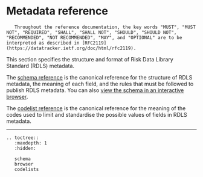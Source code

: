 # Metadata reference

```{note}
   Throughout the reference documentation, the key words "MUST", "MUST NOT", "REQUIRED", "SHALL", "SHALL NOT", "SHOULD", "SHOULD NOT", "RECOMMENDED", "NOT RECOMMENDED", "MAY", and "OPTIONAL" are to be interpreted as described in [RFC2119](https://datatracker.ietf.org/doc/html/rfc2119).
```

This section specifies the structure and format of Risk Data Library Standard (RDLS) metadata.

The [schema reference](schema.md) is the canonical reference for the structure of RDLS metadata, the meaning of each field, and the rules that must be followed to publish RDLS metadata. You can also [view the schema in an interactive browser](browser.md).

The [codelist reference](codelists.md) is the canonical reference for the meaning of the codes used to limit and standardise the possible values of fields in RDLS metadata.

______________________________________________________________________

```{eval-rst}
.. toctree::
   :maxdepth: 1
   :hidden:

   schema
   browser
   codelists
   

```
